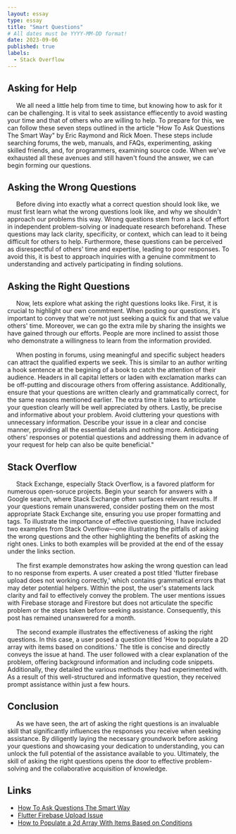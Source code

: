 ```yaml
---
layout: essay
type: essay
title: "Smart Questions"
# All dates must be YYYY-MM-DD format!
date: 2023-09-06
published: true
labels:
  - Stack Overflow
---
```


<style>
  /* Define CSS styles for paragraphs */
  p {
    text-indent: 20px; /* Indent the paragraphs */
    margin-bottom: 15px; /* Add spacing between paragraphs */
  }
</style>


## Asking for Help
<p>We all need a little help from time to time, but knowing how to ask for it can be challenging. It is vital to seek assistance effiecently to avoid wasting your time and that of others who are willing to help. To prepare for this, we can follow these seven steps outlined in the article "How To Ask Questions The Smart Way" by Eric Raymond and Rick Moen. These steps include searching forums, the web, manuals, and FAQs, experimenting, asking skilled friends, and, for programmers, examining source code. When we've exhausted all these avenues and still haven't found the answer, we can begin forming our questions.</p>

## Asking the Wrong Questions
<p>Before diving into exactly what a correct question should look like, we must first learn what the wrong questions look like, and why we shouldn't approach our problems this way. Wrong questions stem from a lack of effort in independent problem-solving or inadequate research beforehand. These questions may lack clarity, specificity, or context, which can lead to it being difficult for others to help. Furthermore, these questions can be perceived as disrespectful of others' time and expertise, leading to poor responses. To avoid this, it is best to approach inquiries with a genuine commitment to understanding and actively participating in finding solutions.</p>

## Asking the Right Questions
<p>Now, lets explore what asking the right questions looks like. First, it is crucial to highlight our own commtment. When posting our questions, it's important to convey that we're not just seeking a quick fix and that we value others' time. Moreover, we can go the extra mile by sharing the insights we have gained through our efforts. People are more inclined to assist those who demonstrate a willingness to learn from the information provided.</p>
  
<p>When posting in forums, using meaningful and specific subject headers can attract the qualified experts we seek. This is similar to an author writing a hook sentence at the begining of a book to catch the attention of their audience. Headers in all capital letters or laden with exclamation marks can be off-putting and discourage others from offering assistance. Additionally, ensure that your questions are written clearly and grammatically correct, for the same reasons mentioned earlier. The extra time it takes to articulate your question clearly will be well appreciated by others. Lastly, be precise and informative about your problem. Avoid cluttering your questions with unnecessary information. Describe your issue in a clear and concise manner, providing all the essential details and nothing more. Anticipating others' responses or potential questions and addressing them in advance of your request for help can also be quite beneficial."</p>

## Stack Overflow
<p>Stack Exchange, especially Stack Overflow, is a favored platform for numerous open-soruce projects. Begin your search for answers with a Google search, where Stack Exchange often surfaces relevant results. If your questions remain unanswered, consider posting them on the most appropriate Stack Exchange site, ensuring you use proper formatting and tags. To illustrate the importance of effective questioning, I have included two examples from Stack Overflow—one illustrating the pitfalls of asking the wrong questions and the other highlighting the benefits of asking the right ones. Links to both examples will be provided at the end of the essay under the links section.</p>

<p>The first example demonstrates how asking the wrong question can lead to no response from experts. A user created a post titled 'flutter firebase upload does not working correctly,' which contains grammatical errors that may deter potential helpers. Within the post, the user's statements lack clarity and fail to effectively convey the problem. The user mentions issues with Firebase storage and Firestore but does not articulate the specific problem or the steps taken before seeking assistance. Consequently, this post has remained unanswered for a month.</p>

<p>The second example illustrates the effectiveness of asking the right questions. In this case, a user posed a question titled 'How to populate a 2D array with items based on conditions.' The title is concise and directly conveys the issue at hand. The user followed with a clear explanation of the problem, offering background information and including code snippets. Additionally, they detailed the various methods they had experimented with. As a result of this well-structured and informative question, they received prompt assistance within just a few hours.</p>

## Conclusion
<p>As we have seen, the art of asking the right questions is an invaluable skill that significantly influences the responses you receive when seeking assistance. By diligently laying the necessary groundwork before asking your questions and showcasing your dedication to understanding, you can unlock the full potential of the assistance available to you. Ultimately, the skill of asking the right questions opens the door to effective problem-solving and the collaborative acquisition of knowledge.</p>

## Links
- [How To Ask Questions The Smart Way](http://www.catb.org/esr/faqs/smart-questions.html)
- [Flutter Firebase Upload Issue](https://stackoverflow.com/questions/76802780/flutter-firebase-upload-does-not-work-correctly)
- [How to Populate a 2d Array With Items Based on Conditions](https://stackoverflow.com/questions/77062981/how-to-populate-a-2d-array-with-items-based-on-conditions)
